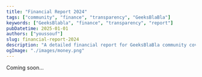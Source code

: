 ```yaml
---
title: "Financial Report 2024"
tags: ["community", "finance", "transparency", "GeeksBlaBla"]
keywords: ["GeeksBlabla", "finance", "transparency", "report"]
pubDatetime: 2025-01-01
authors: ["youssouf"]
slug: financial-report-2024
description: "A detailed financial report for GeeksBlaBla community covering the year 2024, including income, expenses and available balance to maintain full transparency with our community."
ogImage: "./images/money.png"
---
```


Coming soon...
